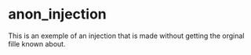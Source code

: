 # anon_injection
This is an exemple of an injection that is made without getting the orginal fille known about.
